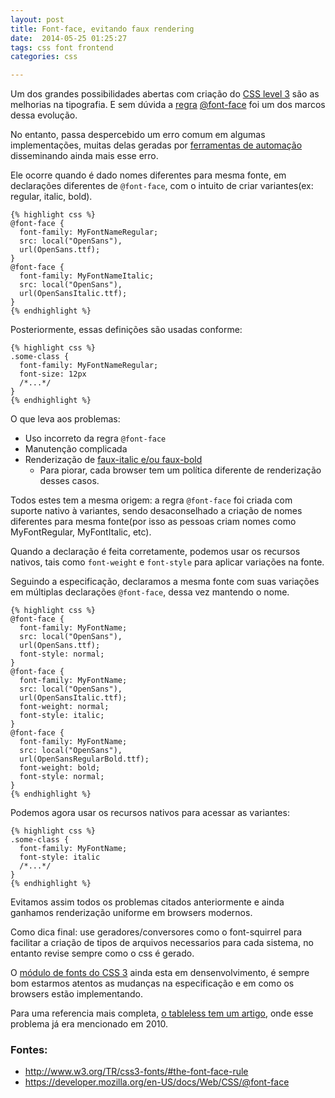 ```yaml
---
layout: post
title: Font-face, evitando faux rendering
date:  2014-05-25 01:25:27
tags: css font frontend
categories: css

---
```



Um dos grandes possibilidades abertas com criação do [CSS level 3](http://www.w3.org/Style/CSS/current-work.en.html) são
as melhorias na tipografia. E sem dúvida a [regra](https://developer.mozilla.org/en-US/docs/CSS/At-rule) [@font-face](https://developer.mozilla.org/en-US/docs/Web/CSS/@font-face) foi um dos marcos dessa evolução. 

No entanto, passa despercebido um erro comum em algumas implementações, muitas delas geradas por [ferramentas de automação](http://www.fontsquirrel.com/fonts/open-sans) disseminando ainda mais esse erro.

Ele ocorre quando é dado nomes diferentes para mesma fonte, em declarações diferentes de `@font-face`, com o intuito de criar variantes(ex: regular, italic, bold).

    {% highlight css %}
    @font-face {
      font-family: MyFontNameRegular;
      src: local("OpenSans"),
      url(OpenSans.ttf);
    }    
    @font-face {
      font-family: MyFontNameItalic; 
      src: local("OpenSans"),
      url(OpenSansItalic.ttf);
    }
    {% endhighlight %}
    
Posteriormente, essas definições são usadas conforme:

    {% highlight css %}
    .some-class {
      font-family: MyFontNameRegular;
      font-size: 12px
      /*...*/
    }
    {% endhighlight %}
    
    
O que leva aos problemas:

-  Uso incorreto da regra `@font-face`
-  Manutenção complicada
-  Renderização de [faux-italic e/ou faux-bold ](http://css-snippets.com/web-fonts-faux-bold-and-italic/)
    - Para piorar, cada browser tem um política diferente de renderização desses casos.


Todos estes tem a mesma origem: a regra `@font-face` foi criada com suporte nativo à variantes, sendo desaconselhado a criação de nomes diferentes para mesma fonte(por isso as pessoas criam nomes como MyFontRegular, MyFontItalic, etc).

Quando a declaração é feita corretamente, podemos usar os recursos nativos, tais como `font-weight` e `font-style` para aplicar variações na fonte.

Seguindo a especificação, declaramos a mesma fonte com suas variações em múltiplas declarações `@font-face`, dessa vez mantendo o nome.

    {% highlight css %}
    @font-face {
      font-family: MyFontName;
      src: local("OpenSans"),
      url(OpenSans.ttf);
      font-style: normal;
    }    
    @font-face {
      font-family: MyFontName; 
      src: local("OpenSans"),
      url(OpenSansItalic.ttf);
      font-weight: normal;
      font-style: italic;
    }
    @font-face {
      font-family: MyFontName; 
      src: local("OpenSans"),
      url(OpenSansRegularBold.ttf);
      font-weight: bold;
      font-style: normal;      
    }
    {% endhighlight %}

Podemos agora usar os recursos nativos para acessar as variantes:

    {% highlight css %}
    .some-class {
      font-family: MyFontName;
      font-style: italic
      /*...*/
    }
    {% endhighlight %}
    
    
Evitamos assim todos os problemas citados anteriormente e ainda ganhamos renderização uniforme em browsers modernos.

Como dica final: use geradores/conversores como o font-squirrel para facilitar a criação de tipos de arquivos necessarios para cada sistema, no entanto revise sempre como o css é gerado.

O [módulo de fonts do CSS 3](http://www.w3.org/TR/css3-fonts) ainda esta em densenvolvimento, é sempre bom estarmos atentos as mudanças na especificação e em como os browsers estão implementando.


Para uma referencia mais completa, [o tableless tem um artigo](http://tableless.com.br/font-face-fonts-externas-na-web/), onde esse problema já era mencionado em 2010.

### Fontes:
 - http://www.w3.org/TR/css3-fonts/#the-font-face-rule
 - https://developer.mozilla.org/en-US/docs/Web/CSS/@font-face


